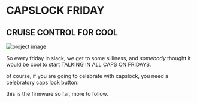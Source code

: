 # CAPSLOCK FRIDAY
## CRUISE CONTROL FOR COOL

![project image](https://repository-images.githubusercontent.com/361369668/43f04880-a566-11eb-9692-e0ed9f1af5f7)


So every friday in slack, we get to some silliness, and *somebody* thought it would be cool to start TALKING IN ALL CAPS ON FRIDAYS.

of course, if you are going to celebrate with capslock, you need a celebratory caps lock button.

this is the firmware so far,  more to follow.
